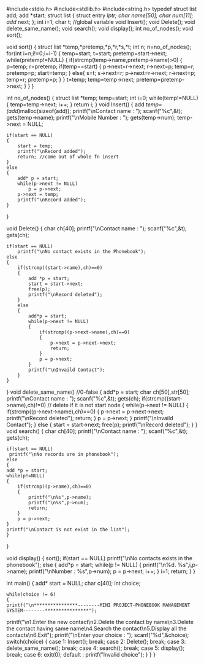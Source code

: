 #include<stdio.h>
#include<stdlib.h>
#include<string.h>
typedef struct list add;
add *start;
struct list
{
	struct entry *lptr;
	char name[50];
	char num[11];
	add* next;
};
int i=1;
char t; //global variable
void Insert();
void Delete();
void delete_same_name();
void search();
void display();
int no_of_nodes();
void sort();

void sort()
{
    struct list *temp,*pretemp,*p,*r,*s,*t;
    int n;
    n=no_of_nodes();
    for(int i=n;i!=0;i=i-1)
    {
        temp=start;
        t=start;
        pretemp=start->next;
        while(pretemp!=NULL)
        {
            if(strcmp(temp->name,pretemp->name)>0)
            {
                p=temp;
                r=pretemp;
                if(temp==start)
                {
                    p->next=r->next;
                    r->next=p;
                    temp=r;
                    pretemp=p;
                    start=temp;
                }
                else{
                    s=t;
                    s->next=r;
                    p->next=r->next;
                    r->next=p;
                    temp=r;
                    pretemp=p;
                }
            }
            t=temp;
            temp=temp->next;
            pretemp=pretemp->next;
        }
    }
}

int no_of_nodes()
{
    struct list *temp;
    temp=start;
    int i=0;
    while(temp!=NULL)
    {
        temp=temp->next;
        i++;
    }
    return i;
}
void Insert()
{
	add *temp=(add*)malloc(sizeof(add));
	printf("\nContact name : ");
	scanf("%c",&t);
	gets(temp->name);
	printf("\nMobile Number : ");
	gets(temp->num);
	temp->next = NULL;

	if(start == NULL)
	{
		start = temp;
		printf("\nRecord added");
		return; //come out of whole fn insert
	}
	else
	{
		add* p = start;
		while(p->next != NULL)
			p = p->next;
		p->next = temp;
		printf("\nRecord added");
	}
}

void Delete()
{
	char ch[40];
	printf("\nContact name : ");
	scanf("%c",&t);
	gets(ch);

	if(start == NULL)
		printf("\nNo contact exists in the Phonebook");
	else
	{
		if(strcmp((start->name),ch)==0)
		{
			add *p = start;
			start = start->next;
			free(p);
			printf("\nRecord deleted");
		}
		else
		{
			add*p = start;
			while(p->next != NULL)
			{
				if(strcmp((p->next->name),ch)==0)
				{
					p->next = p->next->next;
					return;
				}
				p = p->next;
			}
			printf("\nInvaild Contact");
		}
	}
}
void delete_same_name() //0-false
{
	add*p = start;
	char ch[50],str[50];
	printf("\nContact name : ");
	scanf("%c",&t);
	gets(ch);
	if(strcmp((start->name),ch)!=0) // delete if it is not start node
	{
			while(p->next != NULL)
			{
				if(strcmp((p->next->name),ch)==0)
				{
					p->next = p->next->next;
					printf("\nRecord deleted");
					return;
				}
				p = p->next;
			}
			printf("\nInvaild Contact");
			}
else
	{
			start = start->next;
			free(p);
			printf("\nRecord deleted");
	}
}
void search()
{
	char ch[40];
	printf("\nContact name : ");
	scanf("%c",&t);
	gets(ch);

	if(start == NULL)
	 printf("\nNo records are in phonebook");
	else
	{
	add *p = start;
	while(p!=NULL)
	{
		if(strcmp((p->name),ch)==0)
		{
			printf("\n%s",p->name);
			printf("\n%s",p->num);
			return;
		}
		p = p->next;
	}
	printf("\nContact is not exist in the list");
	}
}

void display()
{
    sort();
	if(start == NULL)
		printf("\nNo contacts exists in the phonebook");
	else
	{
		add*p = start;
		while(p != NULL)
		{
			printf("\n%d. %s",i,p->name);
			printf("\nNumber : %s",p->num);
			p = p->next;
			i++;
		}
		i=1;
		return;
	}
}

int main()
{
	add* start = NULL;
	char c[40];
	int choice;

	while(choice != 6)
	{
	printf("\n****************--------MINI PROJECT-PHONEBOOK MANAGEMENT SYSTEM--------****************");
printf("\n1.Enter the new contact\n2.Delete the contact by name\n3.Delete the contact having same name\n4.Search the contact\n5.Display all the contacts\n6.Exit");
		printf("\nEnter your choice : ");
		scanf("%d",&choice);
		switch(choice)
		{
			case 1: Insert();
					break;
			case 2: Delete();
					break;
			case 3: delete_same_name();
					break;
			case 4: search();
					break;
			case 5: display();
					break;
			case 6: exit(0);
			default : printf("Invalid choice");
		}
	}
}
